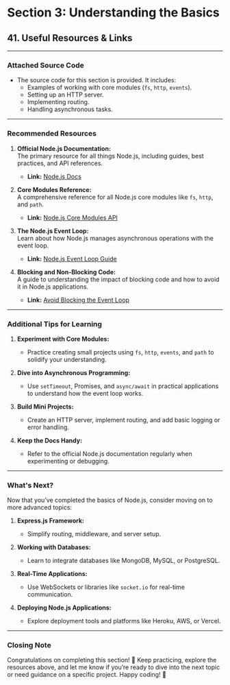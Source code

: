 # Section 3: Understanding the Basics

## **41. Useful Resources & Links**

---

### **Attached Source Code**

- The source code for this section is provided. It includes:
  - Examples of working with core modules (`fs`, `http`, `events`).
  - Setting up an HTTP server.
  - Implementing routing.
  - Handling asynchronous tasks.

---

### **Recommended Resources**

1. **Official Node.js Documentation:**  
   The primary resource for all things Node.js, including guides, best practices, and API references.

   - **Link:** [Node.js Docs](https://nodejs.org/en/docs/guides/)

2. **Core Modules Reference:**  
   A comprehensive reference for all Node.js core modules like `fs`, `http`, and `path`.

   - **Link:** [Node.js Core Modules API](https://nodejs.org/dist/latest/docs/api/)

3. **The Node.js Event Loop:**  
   Learn about how Node.js manages asynchronous operations with the event loop.

   - **Link:** [Node.js Event Loop Guide](https://nodejs.org/en/docs/guides/event-loop-timers-and-nexttick/)

4. **Blocking and Non-Blocking Code:**  
   A guide to understanding the impact of blocking code and how to avoid it in Node.js applications.
   - **Link:** [Avoid Blocking the Event Loop](https://nodejs.org/en/docs/guides/dont-block-the-event-loop/)

---

### **Additional Tips for Learning**

1. **Experiment with Core Modules:**

   - Practice creating small projects using `fs`, `http`, `events`, and `path` to solidify your understanding.

2. **Dive into Asynchronous Programming:**

   - Use `setTimeout`, Promises, and `async/await` in practical applications to understand how the event loop works.

3. **Build Mini Projects:**

   - Create an HTTP server, implement routing, and add basic logging or error handling.

4. **Keep the Docs Handy:**
   - Refer to the official Node.js documentation regularly when experimenting or debugging.

---

### **What's Next?**

Now that you’ve completed the basics of Node.js, consider moving on to more advanced topics:

1. **Express.js Framework:**

   - Simplify routing, middleware, and server setup.

2. **Working with Databases:**

   - Learn to integrate databases like MongoDB, MySQL, or PostgreSQL.

3. **Real-Time Applications:**

   - Use WebSockets or libraries like `socket.io` for real-time communication.

4. **Deploying Node.js Applications:**
   - Explore deployment tools and platforms like Heroku, AWS, or Vercel.

---

### **Closing Note**

Congratulations on completing this section! 🎉 Keep practicing, explore the resources above, and let me know if you’re ready to dive into the next topic or need guidance on a specific project. Happy coding! 🚀
